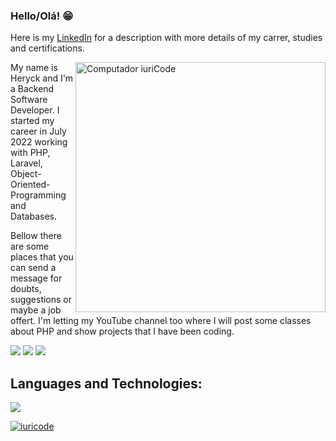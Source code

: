 ### Hello/Olá! 😁
Here is my [LinkedIn](https://www.linkedin.com/in/heryckmbss/) for a description with more details of my carrer, studies and certifications.

<img src="https://raw.githubusercontent.com/MicaelliMedeiros/micaellimedeiros/master/image/computer-illustration.png" min-width="400px" max-width="400px" width="400px" align="right" alt="Computador iuriCode">

<p align="left"> 
 My name is Heryck and I'm a Backend Software Developer. I started my career in July 2022 working with PHP, Laravel, Object-Oriented-Programming and Databases.
</p>

<p align="left">
 Bellow there are some places that you can send a message for doubts, suggestions or maybe a job offert. I'm letting my YouTube channel too where I will post some classes about PHP and show projects that I have been coding.
</p>

<p align="left">
  <a href="mailto:heryckmota@gmail.com?" alt="Gmail">
  <img src="https://img.shields.io/badge/-Gmail-FF0000?style=flat-square&labelColor=FF0000&logo=gmail&logoColor=white&link=LINK-DO-SEU-EMAIL" /></a>

  <a href="https://www.linkedin.com/in/heryckmbss/" alt="Linkedin">
  <img src="https://img.shields.io/badge/-Linkedin-0e76a8?style=flat-square&logo=Linkedin&logoColor=white&link=LINK-DO-SEU-LINKEDIN" /></a>

  <a href="https://www.youtube.com/channel/UCf1mQAEoei994N0jgGnU1Ew" alt="Youtube">
  <img src="https://img.shields.io/badge/-YouTube-FF0000?style=flat-square&labelColor=FF0000&logo=youtube"/></a>

</p>  

## **Languages and Technologies:**  
<p align="left">
  <a href="https://skillicons.dev">
    <img src="https://skillicons.dev/icons?i=php,laravel,vue,flutter,firebase,bootstrap,js,jquery,git" />
  </a>
</p>

[![iuricode](https://github-readme-stats.vercel.app/api/top-langs/?username=HeryckMbs&hide=html&layout=compact&theme=default)](https://github.com/anuraghazra/github-readme-stats)

<br/>


